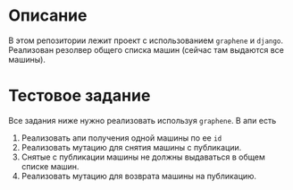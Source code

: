 # Описание

В этом репозитории лежит проект с использованием `graphene` и `django`. Реализован резолвер общего списка машин (сейчас там выдаются все машины).

# Тестовое задание

Все задания ниже нужно реализовать используя `graphene`. В апи есть 

1. Реализовать апи получения одной машины по ее `id`
2. Реализовать мутацию для снятия машины с публикации.
3. Снятые с публикации машины не должны выдаваться в общем списке машин.
4. Реализовать мутацию для возврата машины на публикацию.